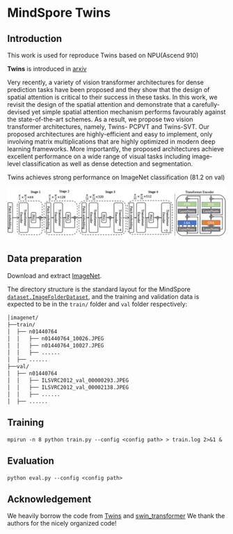 # MindSpore Twins

## Introduction

This work is used for reproduce Twins based on NPU(Ascend 910)

**Twins** is introduced in [arxiv](https://arxiv.org/abs/2104.13840)

Very recently, a variety of vision transformer architectures for dense prediction tasks have been proposed and they show that the design of spatial attention is critical to their success in these tasks. In this work, we revisit the design of the spatial attention and demonstrate that a carefully-devised yet simple spatial attention mechanism performs favourably against the state-of-the-art schemes. As a result, we propose two vision transformer architectures, namely, Twins- PCPVT and Twins-SVT. Our proposed architectures are highly-efficient and easy to implement, only involving matrix multiplications that are highly optimized in modern deep learning frameworks. More importantly, the proposed architectures achieve excellent performance on a wide range of visual tasks including image- level classification as well as dense detection and segmentation.

Twins achieves strong performance on ImageNet classification (81.2 on val)

![framework](/figures/twins_svt_s.png)

## Data preparation

Download and extract [ImageNet](https://image-net.org/).

The directory structure is the standard layout for the MindSpore [`dataset.ImageFolderDataset`](https://www.mindspore.cn/docs/api/zh-CN/r1.6/api_python/dataset/mindspore.dataset.ImageFolderDataset.html?highlight=imagefolderdataset), and the training and validation data is expected to be in the `train/` folder and `val` folder respectively:

```
│imagenet/
├──train/
│  ├── n01440764
│  │   ├── n01440764_10026.JPEG
│  │   ├── n01440764_10027.JPEG
│  │   ├── ......
│  ├── ......
├──val/
│  ├── n01440764
│  │   ├── ILSVRC2012_val_00000293.JPEG
│  │   ├── ILSVRC2012_val_00002138.JPEG
│  │   ├── ......
│  ├── ......
```
## Training


```
mpirun -n 8 python train.py --config <config path> > train.log 2>&1 &
```

## Evaluation 


```
python eval.py --config <config path>
```


## Acknowledgement

We heavily borrow the code from [Twins](https://github.com/Meituan-AutoML/Twins) and [swin_transformer](https://gitee.com/mindspore/models/tree/master/research/cv/swin_transformer)
We thank the authors for the nicely organized code!
